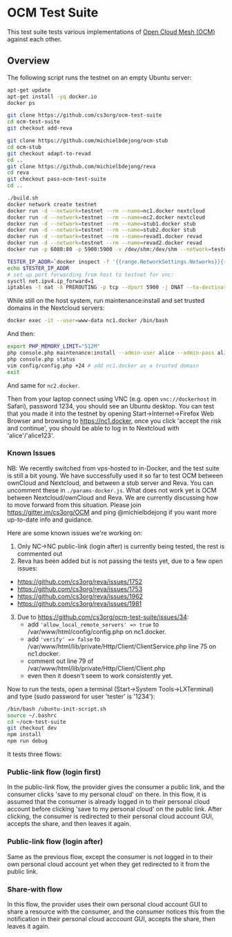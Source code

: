 # OCM Test Suite
This test suite tests various implementations of [Open Cloud Mesh (OCM)](https://github.com/cs3org/OCM-API) against each other.

## Overview
The following script runs the testnet on an empty Ubuntu server:
```sh
apt-get update
apt-get install -yq docker.io
docker ps

git clone https://github.com/cs3org/ocm-test-suite
cd ocm-test-suite
git checkout add-reva

git clone https://github.com/michielbdejong/ocm-stub
cd ocm-stub
git checkout adapt-to-revad
cd ..
git clone https://github.com/michielbdejong/reva
cd reva
git checkout pass-ocm-test-suite
cd ..

./build.sh
docker network create testnet
docker run -d --network=testnet --rm --name=nc1.docker nextcloud
docker run -d --network=testnet --rm --name=nc2.docker nextcloud
docker run -d --network=testnet --rm --name=stub1.docker stub
docker run -d --network=testnet --rm --name=stub2.docker stub
docker run -d --network=testnet --rm --name=revad1.docker revad
docker run -d --network=testnet --rm --name=revad2.docker revad
docker run -p 6080:80 -p 5900:5900 -v /dev/shm:/dev/shm --network=testnet --name=tester -d --cap-add=SYS_ADMIN tester

TESTER_IP_ADDR=`docker inspect -f '{{range.NetworkSettings.Networks}}{{.IPAddress}}{{end}}' tester`
echo $TESTER_IP_ADDR
# set up port forwarding from host to testnet for vnc:
sysctl net.ipv4.ip_forward=1
iptables -t nat -A PREROUTING -p tcp --dport 5900 -j DNAT --to-destination $TESTER_IP_ADDR:5900
```

While still on the host system, run maintenance:install and set trusted domains in the Nextcloud servers:
```sh
docker exec -it --user=www-data nc1.docker /bin/bash
```
And then:
```sh
export PHP_MEMORY_LIMIT="512M"
php console.php maintenance:install --admin-user alice --admin-pass alice123
php console.php status
vim config/config.php +24 # add nc1.docker as a trusted domain
exit
```
And same for `nc2.docker`.

Then from your laptop connect using VNC (e.g. open `vnc://dockerhost` in Safari), password 1234, you should see an Ubuntu desktop.
You can test that you made it into the testnet by opening Start->Internet->Firefox Web Browser and browsing to https://nc1.docker, once you
click 'accept the risk and continue', you should be able to log in to Nextcloud with 'alice'/'alice123'.

### Known Issues
NB: We recently switched from vps-hosted to in-Docker, and the test suite is still a bit young.
We have successfully used it so far to test OCM between ownCloud and Nextcloud,
and between a stub server and Reva.
You can uncomment these in `./params-docker.js`.
What does not work yet is OCM between Nextcloud/ownCloud  and Reva. We are currently discussing how to move forward
from this situation. Please join https://gitter.im/cs3org/OCM and ping @michielbdejong if you want more up-to-date info and guidance.

Here are some known issues we're working on:

1. Only NC->NC public-link (login after) is currently being tested, the rest is commented out
2. Reva has been added but is not passing the tests yet, due to a few open issues:
  * https://github.com/cs3org/reva/issues/1752
  * https://github.com/cs3org/reva/issues/1753
  * https://github.com/cs3org/reva/issues/1962
  * https://github.com/cs3org/reva/issues/1981
3. Due to https://github.com/cs3org/ocm-test-suite/issues/34:
   * add `'allow_local_remote_servers' => true` to /var/www/html/config/config.php on nc1.docker.
   * add `'verify' => false` to /var/www/html/lib/private/Http/Client/ClientService.php line 75 on nc1.docker.
   * comment out line 79 of /var/www/html/lib/private/Http/Client/Client.php
   * even then it doesn't seem to work consistently yet.

Now to run the tests, open a terminal (Start->System Tools->LXTerminal) and type (sudo password for user 'tester' is '1234'):
```sh
/bin/bash /ubuntu-init-script.sh
source ~/.bashrc
cd ~/ocm-test-suite
git checkout dev
npm install
npm run debug
```


It tests three flows:

### Public-link flow (login first)
In the public-link flow, the provider gives the consumer a public link, and the consumer clicks 'save to my personal cloud' on there.
In this flow, it is assumed that the consumer is already logged in to their personal cloud account before clicking 'save to my personal cloud' on the public link. After clicking, the consumer is redirected to their personal cloud account GUI, accepts the share, and then leaves it again.

### Public-link flow (login after)
Same as the previous flow, except the consumer is not logged in to their own personal cloud account yet when they get redirected to it
from the public link.

### Share-with flow
In this flow, the provider uses their own personal cloud account GUI to share a resource with the consumer, and the consumer notices this from the notification in their personal cloud acccount GUI, accepts the share, then leaves it again.
